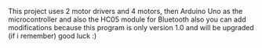 This project uses 2 motor drivers and 4 motors, then Arduino Uno as the microcontroller and also the HC05 module for Bluetooth
also you can add modifications because this program is only version 1.0 and will be upgraded (if i remember) 
good luck :)
